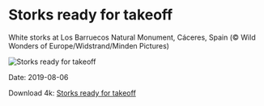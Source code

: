 # Storks ready for takeoff

White storks at Los Barruecos Natural Monument, Cáceres, Spain (© Wild Wonders of Europe/Widstrand/Minden Pictures)

![Storks ready for takeoff](https://bing.com/th?id=OHR.WhiteStorksNest_EN-US4226802291_UHD.jpg&rf=LaDigue_UHD.jpg&pid=hp&w=1024&h=576)

Date: 2019-08-06

Download 4k: [Storks ready for takeoff](https://bing.com/th?id=OHR.WhiteStorksNest_EN-US4226802291_UHD.jpg&rf=LaDigue_UHD.jpg&pid=hp&w=3840&h=2160)

